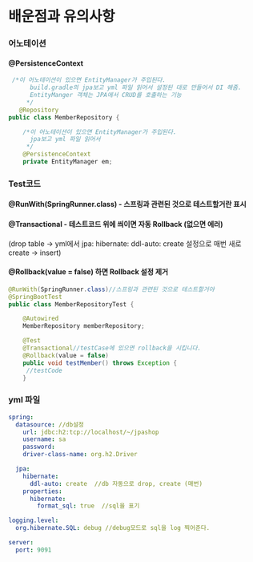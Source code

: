 # 배운점과 유의사항

### 어노테이션

#### @PersistenceContext

```java
 /*이 어노테이션이 있으면 EntityManager가 주입된다.
      build.gradle의 jpa보고 yml 파일 읽어서 설정된 대로 만들어서 DI 해줌.
      EntityManger 객체는 JPA에서 CRUD를 호출하는 기능
     */
   @Repository
public class MemberRepository {

    /*이 어노테이션이 있으면 EntityManager가 주입된다.
      jpa보고 yml 파일 읽어서
     */
    @PersistenceContext
    private EntityManager em;
```








### Test코드

#### @RunWith(SpringRunner.class) - 스프링과 관련된 것으로 테스트할거란 표시
#### @Transactional - 테스트코드 위에 씌이면 자동 Rollback (없으면 에러)
(drop table -> yml에서
                  jpa:
                    hibernate:
                      ddl-auto: create  설정으로 매번 새로 create -> insert) 
#### @Rollback(value = false) 하면 Rollback 설정 제거

```java
@RunWith(SpringRunner.class)//스프링과 관련된 것으로 테스트할거야
@SpringBootTest
public class MemberRepositoryTest {

    @Autowired
    MemberRepository memberRepository;

    @Test
    @Transactional//testCase에 있으면 rollback을 시킵니다.
    @Rollback(value = false)
    public void testMember() throws Exception {
     //testCode
    }
```




### yml 파일


```yml
spring:
  datasource: //db설정
    url: jdbc:h2:tcp://localhost/~/jpashop
    username: sa
    password:
    driver-class-name: org.h2.Driver

  jpa:
    hibernate:
      ddl-auto: create  //db 자동으로 drop, create (매번)
    properties:
      hibernate:
        format_sql: true  //sql을 표기

logging.level:
  org.hibernate.SQL: debug //debug모드로 sql을 log 찍어준다.

server:
  port: 9091

```

